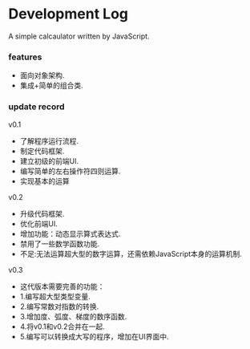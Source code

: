 # Development Log
<p>A simple calcaulator written by JavaScript.</p>

<h3>features</h3>

<ul>
  <li>面向对象架构.</li>
  <li>集成+简单的组合类.</li>
</ul>
<h3>update record</h3>

<p>v0.1</p>
<ul>
  <li>了解程序运行流程.</li>
  <li>制定代码框架.</li>
  <li>建立初级的前端UI.</>
  <li>编写简单的左右操作符四则运算.</li>
  <li>实现基本的运算</li>
</ul>
<p>v0.2</p>
<ul>
  <li>升级代码框架.</li>
  <li>优化前端UI.</>
  <li>增加功能：动态显示算式表达式.</li>
  <li>禁用了一些数学函数功能.</li>
  <li>不足:无法运算超大型的数字运算，还需依赖JavaScript本身的运算机制.</li>
</ul>
<p>v0.3</p>
<ul>
  <li>这代版本需要完善的功能：</li>
  <li> 1.编写超大型类型变量.</li>
  <li> 2.编写常数对指数的转换.</li>
  <li> 3.增加度、弧度、梯度的数序函数.</li>
  <li> 4.将v0.1和v0.2合并在一起.</li>
  <li> 5.编写可以转换成大写的程序，增加在UI界面中.</li>
</ul>

